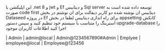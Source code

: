 این اپلیکشن با .net 8 و jwt و Ef و دیتابیس Sql server توسعه داده شده است
به صورت code first دیتابیس ان نوشته شده
دو کاربر دیفالت برای ان نوشتم در بخش Dataseed در پروژه Ef 
برای راه اندازی دیتابیس لطفا در بخش appsetting کانکش استرینگ را متناسب با سیستم خود تنظیم کنید و سپس دستور upgrade-database را اجرا کنید
اطلاعات کاربران موجود

| Admin    | admin@local    | Admin@1234567890#Admin
| Emplyee | employee@local | Employee@123456 
